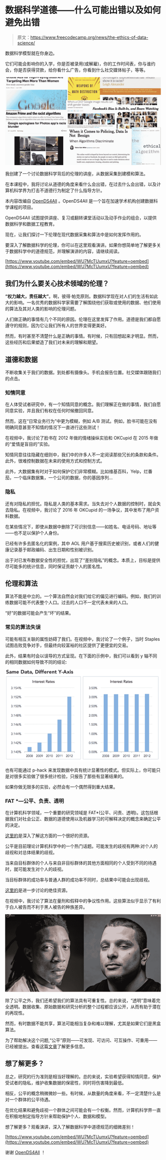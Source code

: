 # 数据科学道德——什么可能出错以及如何避免出错

> 原文：<https://www.freecodecamp.org/news/the-ethics-of-data-science/>

数据科学模型就在你身边。

它们可能会影响你的入学，你是否被录用(或解雇)，你的工作时间表，你与谁约会，你是否获得贷款，给你看什么广告，你看到什么社交媒体帖子，等等。

![Slide3](img/27ee94cfff09c7093e25fb0bada8dfc5.png)

我创建了一个讨论数据科学背后的伦理的讲座，从数据采集到建模和算法。

在本课程中，我将讨论从道德的角度来看什么会出错，在过去什么会出错，以及计算机科学界为打击不道德行为制定了什么指导方针。

本内容改编自 [OpenDS4All](https://github.com/odpi/OpenDS4All/tree/master/opends4all-resources) 。OpenDS4All 是一个旨在加速学术机构创建数据科学课程的项目。

OpenDS4All 试图提供讲座、复习或翻转课堂活动以及动手作业的组合，以提供数据科学和数据工程教育。

现在，让我们探讨一下伦理在现代数据采集和算法中是如何发挥作用的。

要深入了解数据科学的伦理，你可以在这里观看演讲。如果你想简单地了解更多关于数据科学中的道德规范，并理解演讲的内容，请继续阅读。

[https://www.youtube.com/embed/WU7McTUumxU?feature=oembed](https://www.youtube.com/embed/WU7McTUumxU?feature=oembed)

## 我们为什么要关心技术领域的伦理？

**“权力越大，责任越大”**。啊，彼得·帕克原则。数据科学现在对人们的生活有如此大的影响。一名优秀的数据科学家需要了解围绕他们获取或使用的数据、他们使用的算法及其对人类的影响的伦理问题。

人们做正确的事情有几个不同的原因。伦理在这里发挥了作用。道德是我们都自愿遵守的规则，因为它让我们所有人的世界变得更美好。

然而，有时甚至不清楚什么是正确的事情。有时候，只有回想起来才明显。然而，这些经历和后果塑造了我们对未来的理解和期望。

## 道德和数据

不断收集关于我们的数据。到处都有摄像头。手机会报告位置。社交媒体跟随我们的点击。

### 知情同意

在人体受试者研究中，有一个知情同意的概念。我们理解正在做的事情，我们自愿同意实验，并且我们有权在任何时候撤回同意。

然而，这在“日常业务行为”中更为模糊，例如 A/B 测试。例如，脸书可能在没有明确同意甚至不知情的情况下一直进行这些测试！

在视频中，我讨论了脸书在 2012 年做的情绪操纵实验和 OKCupid 在 2015 年做的“爱情是盲目的”实验。

知情同意往往隐藏在细则中，我们中的许多人不一定阅读那些冗长的条款和条件。此外，很难控制数据在未来的使用方式和控制方式。

此外，大数据集有时对于如何保护它们非常模糊。比如维基百科，Yelp，烂番茄，一个临床数据集，一个公司的数据，你的基因序列...

### 隐私

还有对隐私的担忧。隐私是人类的基本需求。当失去对个人数据的控制时，就会失去隐私。在视频中，我讨论了 2016 年 OKCupid 的一场争议，其中发布了用户资料数据。

在某些情况下，即使从数据中删除了可识别信息——如姓名、电话号码、地址等——也不足以保护个人身份。

已经有许多去匿名化的案例，其中 AOL 用户基于搜索历史被识别，或者人们的健康记录基于邮政编码、出生日期和性别被识别。

出于对已发布数据安全性的担忧，出现了“差别隐私”的概念。本质上，目标是提供尽可能多的统计信息，同时保证贡献个人的匿名性。

## 伦理和算法

算法不能是中立的。一个算法自然会对我们给它的偏见进行编码。例如，我们的训练数据可能不代表整个人口。过去的人口不一定代表未来的人口。

“好”的数据可能会产生“坏”的结果。

### 常见的算法失误

可能有相互关联的属性妨碍了我们。在视频中，我讨论了一个例子，当时 Staples 试图击败竞争对手，但最终向较富裕的社区提供了更便宜的交易。

此外，结果有时会以误导的方式呈现。在下面的示例中，我们可以看到 y 轴不同的相同数据如何导致不同的结论:

![rDNiax3IOShWDaOt5qDoKQFEi1UON7sQtoqkIZC63mpyJWTK8T9SskSyXTxSDKVQ2caps-AiYgTNq7hp4ZVF0nRWf65kt_nYIgnGlrX9_7yj2SVrEGkRfubO7Ws3kdD6HCByyTuOQU8=s0](img/b201a08f4314b3bcb239fec98a6db714.png)

也有可能通过 p-hack 来发现数据中具有统计显著性的模式。但实际上，你可能只是对很多实验做了很多统计检验，只报告了那些有显著结果的。

如果你做无限多的实验，必然会有一个偶然得到重大结果。

### FAT *—公平、负责、透明

在计算机科学领域，一个重要的研究领域是 FAT*(公平、问责、透明)。这包括根据我们对社会公正、数据的道德使用以及机器学习的可解释决定的概念来确定公平的决定。

[这里的](https://geomblog.github.io/fairness)是深入了解这方面的一个很好的资源。

公平是目前理论计算机科学中的一个热门话题。可能发生的歧视有两种:对个人的歧视和对总体结果的歧视。

当来自目标群体的个人与来自非目标群体的其他方面相同的个人受到不同的待遇时，就可能发生对个人的歧视。

当目标群体的成功率与普通人群的成功率不同时，总结果中可能会出现歧视。

[这里的](https://www.quantamagazine.org/making-algorithms-fair-an-interview-with-cynthia-dwork-20161123)是进一步讨论的绝佳资源。

在视频中，我讨论了算法在量刑和假释中的争议性作用。这些算法似乎显示了有利于白人被告而不利于黑人被告的种族差异。

![tDiLKliZzV-rDY88tsmW3Cafd97o1oNG2FTHhFIzPgHEfLIzODgcjEp0Nwt8O0y7EeoVB4Mwzdn_5WSlOUUesrDTLrIKASQBFpBBqB5MrtbDD3HEUjYhXUcPfmMetLFf15i0SWQVxCw=s0](img/57d86ce3d0ae9d0082f47ce0c6b0bccd.png)

除了公平之外，我们还希望我们的算法具有可重复性。总的来说，“透明”意味着完全透明。数据收集、原始数据和研究分析的整个过程都应该公开，从而有助于潜在的再现性。

然而，有时数据不能共享，算法可能相当复杂和难以理解，尤其是如果它们是黑盒算法。

为了帮助解决这个问题,“公平”原则——可发现、可访问、可互操作、可重用——已经被提出。查看这篇[文章](https://www.nature.com/articles/sdata201618)了解更多信息。

## 想了解更多？

总之，研究的行为准则是相当好理解的。总的来说，实验希望获得知情同意，保护受试者的隐私，维护收集数据的保密性，同时将伤害降到最低。

相反，公平的概念稍微微妙一些。有时候，从数量的角度来看，不一定清楚什么是对一个群体的公平待遇。

在优化结果和避免歧视一个群体之间可能会有一个权衡。然而，计算机科学界一直在积极地制定指导方针来帮助保护个人、数据和模型。

想了解更多？观看演讲，深入了解数据科学中道德规范的细微差别！

[https://www.youtube.com/embed/WU7McTUumxU?feature=oembed](https://www.youtube.com/embed/WU7McTUumxU?feature=oembed)

谢谢 [OpenDS4All](https://github.com/odpi/OpenDS4All/tree/master/opends4all-resources) ！